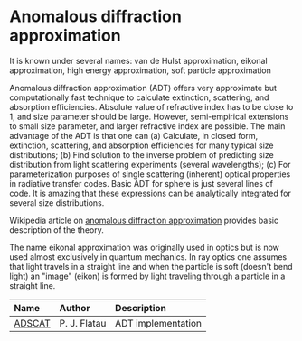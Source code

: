 # Anomalous diffraction approximation #

It is known under several names: van de Hulst approximation, eikonal approximation, high energy approximation, soft particle approximation

Anomalous diffraction approximation (ADT) offers very approximate but computationally fast technique to calculate extinction, scattering, and absorption efficiencies. Absolute value of refractive index has to be close to 1, and size parameter should be large. However, semi-empirical extensions to small size parameter, and larger refractive index are possible. The main advantage of the ADT is that one can (a) Calculate, in closed form, extinction, scattering, and absorption efficiencies for many typical size distributions; (b) Find solution to the inverse problem of predicting size distribution from light scattering experiments (several wavelengths); (c) For parameterization purposes of single scattering (inherent) optical properties in radiative transfer codes. Basic ADT for sphere is just several lines of code. It is amazing that these expressions can be analytically integrated for several size distributions.

Wikipedia article on [anomalous diffraction approximation](http://en.wikipedia.org/wiki/Anomalous_Diffraction_Theory) provides basic description of the theory.

The name eikonal approximation was originally used in optics but is now used almost exclusively in quantum mechanics. In ray optics one assumes that light travels
in a straight line and when the particle is soft (doesn't bend light) an "image" (eikon) is formed by light traveling through a particle in a straight line.


|Name | Author | Description |
|:----|:-------|:------------|
|[ADSCAT](http://scatterlib.googlecode.com/files/adscat.zip) | P. J. Flatau | ADT implementation |
